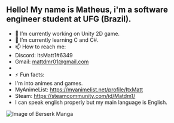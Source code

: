 ##   Hello! My name is Matheus, i'm a software engineer student at UFG (Brazil).


- 🔭 I’m currently working on Unity 2D game.
- 🌱 I’m currently learning C and C#.
- 📫 How to reach me:
- Discord: ItsMatt1#6349
- Gmail: mattdmr01@gmail.com
-  
- ⚡ Fun facts:
- I'm into animes and games.
- MyAnimeList: https://myanimelist.net/profile/ItxMatt
- Steam: https://steamcommunity.com/id/Matdm1/
- I can speak english properly but my main language is English.

![Image of Berserk Manga](https://pbs.twimg.com/media/ELx8fW5XsAMya35?format=jpg&name=small)
